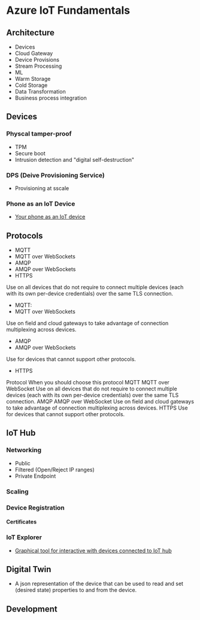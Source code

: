 # Azure IoT Fundamentals

## Architecture

- Devices
- Cloud Gateway
- Device Provisions
- Stream Processing
- ML
- Warm Storage
- Cold Storage
- Data Transformation
- Business process integration

## Devices

### Physcal tamper-proof
- TPM
- Secure boot
- Intrusion detection and "digital self-destruction"

### DPS (Deive Provisioning Service)
- Provisioning at sscale

### Phone as an IoT Device

- [Your phone as an IoT device](https://docs.microsoft.com/en-us/azure/iot-fundamentals/iot-phone-app-how-to)

## Protocols

- MQTT
- MQTT over WebSockets
- AMQP
- AMQP over WebSockets
- HTTPS

Use on all devices that do not require to connect multiple devices (each with its own per-device credentials) over the same TLS connection.
- MQTT: 
- MQTT over WebSockets

Use on field and cloud gateways to take advantage of connection multiplexing across devices.
- AMQP
- AMQP over WebSockets

Use for devices that cannot support other protocols.
- HTTPS

Protocol	When you should choose this protocol
MQTT
MQTT over WebSocket	Use on all devices that do not require to connect multiple devices (each with its own per-device credentials) over the same TLS connection.
AMQP
AMQP over WebSocket	Use on field and cloud gateways to take advantage of connection multiplexing across devices.
HTTPS	Use for devices that cannot support other protocols.

## IoT Hub

### Networking

- Public
- Filtered (Open/Reject IP ranges)
- Private Endpoint

### Scaling
### Device Registration
#### Certificates
### IoT Explorer

- [Graphical tool for interactive with devices connected to IoT hub](https://docs.microsoft.com/en-us/azure/iot-fundamentals/howto-use-iot-explorer)

## Digital Twin

- A json representation of the device that can be used to read and set (desired state) properties to and from the device.


## Development
